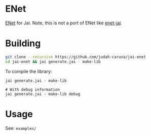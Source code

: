# ENet
[ENet](https://github.com/zpl-c/enet) for Jai. Note, this is not a port of ENet like [enet-jai](https://github.com/rytc/enet-jai).

# Building
```sh
git clone --recursive https://github.com/judah-caruso/jai-enet
cd jai-enet && jai generate.jai - make-lib
```

To compile the library:
```
jai generate.jai - make-lib

# With debug information
jai generate.jai - make-lib debug
```

# Usage

See: `examples/`

